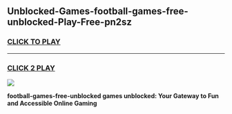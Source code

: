 
## Unblocked-Games-football-games-free-unblocked-Play-Free-pn2sz
<h3>
<a href="https://premium76.site?title=football-games-free-unblocked&ref=10A">CLICK TO PLAY</a></h3>
<hr>

<h3>
<a href="https://premium76.site?title=football-games-free-unblocked&ref=10A">CLICK 2 PLAY</a>
  
</h3>

<a href="https://premium76.site?title=football-games-free-unblocked&ref=10A"><img src="https://clearcache.store/games.png"></a>


**football-games-free-unblocked games unblocked: Your Gateway to Fun and Accessible Online Gaming**
